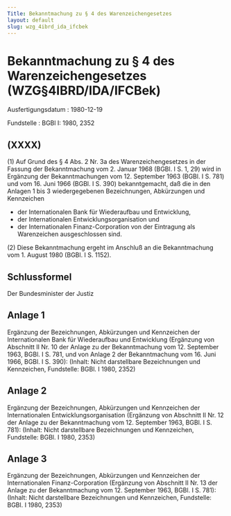 ```yaml
---
Title: Bekanntmachung zu § 4 des Warenzeichengesetzes
layout: default
slug: wzg_4ibrd_ida_ifcbek
---
```


# Bekanntmachung zu § 4 des Warenzeichengesetzes (WZG§4IBRD/IDA/IFCBek)

Ausfertigungsdatum
:   1980-12-19

Fundstelle
:   BGBl I: 1980, 2352



## (XXXX)

(1) Auf Grund des § 4 Abs. 2 Nr. 3a des Warenzeichengesetzes in der
Fassung der Bekanntmachung vom 2. Januar 1968 (BGBl. I S. 1, 29) wird
in Ergänzung der Bekanntmachungen vom 12. September 1963 (BGBl. I S.
781) und vom 16. Juni 1966 (BGBl. I S. 390) bekanntgemacht, daß die in
den Anlagen 1 bis 3 wiedergegebenen Bezeichnungen, Abkürzungen und
Kennzeichen
- der Internationalen Bank für Wiederaufbau und Entwicklung,
- der Internationalen Entwicklungsorganisation und
- der Internationalen Finanz-Corporation
von der Eintragung als Warenzeichen ausgeschlossen sind.

(2) Diese Bekanntmachung ergeht im Anschluß an die Bekanntmachung vom
1\. August 1980 (BGBl. I S. 1152).


## Schlussformel

Der Bundesminister der Justiz


## Anlage 1

Ergänzung der Bezeichnungen, Abkürzungen und Kennzeichen der
Internationalen Bank für Wiederaufbau und Entwicklung
(Ergänzung von Abschnitt II Nr. 10 der Anlage zu der Bekanntmachung
vom 12. September 1963, BGBl. I S. 781, und von Anlage 2 der
Bekanntmachung vom 16. Juni 1966, BGBl. I S. 390):
(Inhalt: Nicht darstellbare Bezeichnungen und Kennzeichen,
Fundstelle: BGBl. I 1980, 2352)


## Anlage 2

Ergänzung der Bezeichnungen, Abkürzungen und Kennzeichen der
Internationalen Entwicklungsorganisation
(Ergänzung von Abschnitt II Nr. 12 der Anlage zu der Bekanntmachung
vom 12. September 1963, BGBl. I S. 781):
(Inhalt: Nicht darstellbare Bezeichnungen und Kennzeichen,
Fundstelle: BGBl. I 1980, 2353)


## Anlage 3

Ergänzung der Bezeichnungen, Abkürzungen und Kennzeichen der
Internationalen Finanz-Corporation
(Ergänzung von Abschnitt II Nr. 13 der Anlage zu der Bekanntmachung
vom 12. September 1963, BGBl. I S. 781):
(Inhalt: Nicht darstellbare Bezeichnungen und Kennzeichen,
Fundstelle: BGBl. I 1980, 2353)

